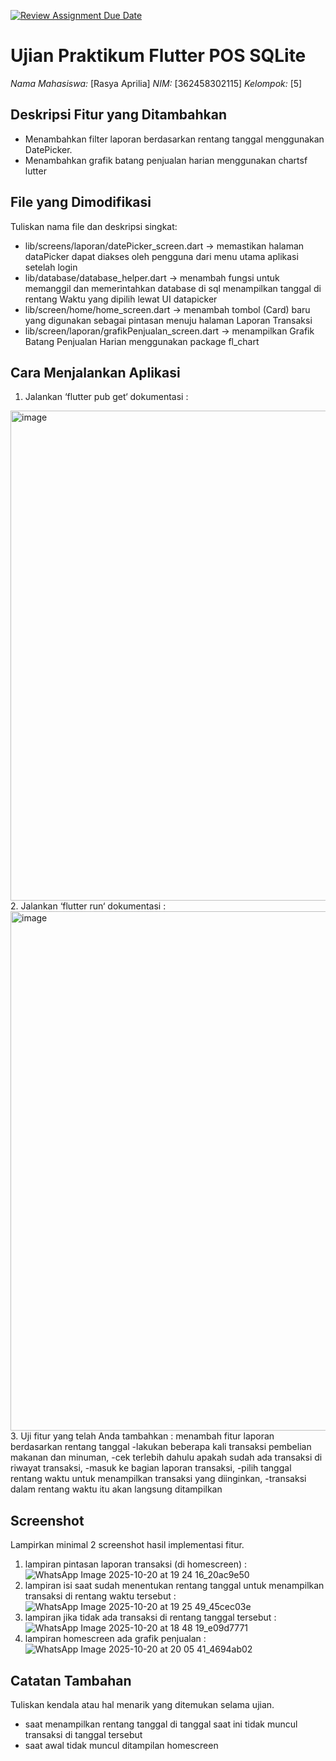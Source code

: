 [![Review Assignment Due Date](https://classroom.github.com/assets/deadline-readme-button-22041afd0340ce965d47ae6ef1cefeee28c7c493a6346c4f15d667ab976d596c.svg)](https://classroom.github.com/a/Psgen4Dj)

# Ujian Praktikum Flutter POS SQLite
*Nama Mahasiswa:* [Rasya Aprilia]
*NIM:* [362458302115]
*Kelompok:* [5]

## Deskripsi Fitur yang Ditambahkan
* Menambahkan filter laporan berdasarkan rentang tanggal menggunakan DatePicker.
* Menambahkan grafik batang penjualan harian menggunakan chartsf lutter

## File yang Dimodifikasi
Tuliskan nama file dan deskripsi singkat:
* lib/screens/laporan/datePicker_screen.dart → memastikan halaman dataPicker dapat diakses oleh pengguna dari menu utama aplikasi setelah login
* lib/database/database_helper.dart → menambah fungsi untuk memanggil dan memerintahkan database di sql menampilkan tanggal di rentang Waktu yang dipilih lewat UI datapicker
* lib/screen/home/home_screen.dart → menambah tombol (Card) baru yang digunakan sebagai pintasan menuju halaman Laporan Transaksi
* lib/screen/laporan/grafikPenjualan_screen.dart → menampilkan Grafik Batang Penjualan Harian menggunakan package fl_chart

## Cara Menjalankan Aplikasi
1. Jalankan ‘flutter pub get‘
dokumentasi :
<img width="826" height="784" alt="image" src="https://github.com/user-attachments/assets/7b2a276d-aa76-44cb-8735-0b91b13c9506" />
2. Jalankan ‘flutter run‘
dokumentasi :
<img width="895" height="831" alt="image" src="https://github.com/user-attachments/assets/e9109e2f-9823-4959-a02b-f99fd2c3de0c" />
3. Uji fitur yang telah Anda tambahkan : menambah fitur laporan berdasarkan rentang tanggal
-lakukan beberapa kali transaksi pembelian makanan dan minuman,
-cek terlebih dahulu apakah sudah ada transaksi di riwayat transaksi,
-masuk ke bagian laporan transaksi,
-pilih tanggal rentang waktu untuk menampilkan transaksi yang diinginkan,
-transaksi dalam rentang waktu itu akan langsung ditampilkan

## Screenshot
Lampirkan minimal 2 screenshot hasil implementasi fitur.
1. lampiran pintasan laporan transaksi (di homescreen) :
![WhatsApp Image 2025-10-20 at 19 24 16_20ac9e50](https://github.com/user-attachments/assets/8504f3ec-d628-4d2b-bb78-8844f64ba0fb)
2. lampiran isi saat sudah menentukan rentang tanggal untuk menampilkan transaksi di rentang waktu tersebut :
![WhatsApp Image 2025-10-20 at 19 25 49_45cec03e](https://github.com/user-attachments/assets/2e6f715c-077b-4277-aa21-812883931ab5)
3. lampiran jika tidak ada transaksi di rentang tanggal tersebut :
![WhatsApp Image 2025-10-20 at 18 48 19_e09d7771](https://github.com/user-attachments/assets/66541f21-1841-4fe3-8321-376dce9a2869)
4. lampiran homescreen ada grafik penjualan :
![WhatsApp Image 2025-10-20 at 20 05 41_4694ab02](https://github.com/user-attachments/assets/a64c8a7d-3260-444f-be00-44d3f53c21bb)

## Catatan Tambahan
Tuliskan kendala atau hal menarik yang ditemukan selama ujian.
- saat menampilkan rentang tanggal di tanggal saat ini tidak muncul transaksi di tanggal tersebut
- saat awal tidak muncul ditampilan homescreen
